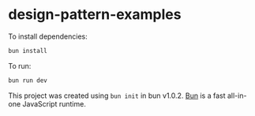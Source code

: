 # design-pattern-examples

To install dependencies:

```bash
bun install
```

To run:

```bash
bun run dev
```

This project was created using `bun init` in bun v1.0.2. [Bun](https://bun.sh) is a fast all-in-one JavaScript runtime.
